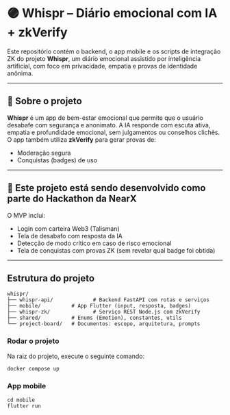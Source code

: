 # 🟣 Whispr – Diário emocional com IA + zkVerify

Este repositório contém o backend, o app mobile e os scripts de integração ZK do projeto **Whispr**, um diário emocional assistido por inteligência artificial, com foco em privacidade, empatia e provas de identidade anônima.

---

## 🚀 Sobre o projeto

**Whispr** é um app de bem-estar emocional que permite que o usuário desabafe com segurança e anonimato. A IA responde com escuta ativa, empatia e profundidade emocional, sem julgamentos ou conselhos clichês. O app também utiliza **zkVerify** para gerar provas de:

- Moderação segura
- Conquistas (badges) de uso

---

## 🎯 Este projeto está sendo desenvolvido como parte do **Hackathon da NearX**

O MVP inclui:
- Login com carteira Web3 (Talisman)
- Tela de desabafo com resposta da IA
- Detecção de modo crítico em caso de risco emocional
- Tela de conquistas com provas ZK (sem revelar qual badge foi obtida)

---

## Estrutura do projeto
```
whispr/
├── whispr-api/             # Backend FastAPI com rotas e serviços
├── mobile/          # App Flutter (input, resposta, badges)
├── whispr-zk/              # Serviço REST Node.js com zkVerify
├── shared/          # Enums (Emotion), constantes, utils
└── project-board/   # Documentos: escopo, arquitetura, prompts
```

### Rodar o projeto

Na raiz do projeto, execute o seguinte comando:
```
docker compose up
```

### App mobile
```
cd mobile
flutter run
```